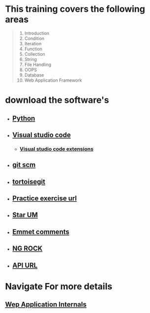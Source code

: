 # This training covers the following areas


> 1. Introduction
> 2. Condition
> 3. Iteration
> 4. Function
> 5. Collection
> 6. String
> 7. File Handling
> 8. OOPS
> 9. Database
> 10. Web Application Framework


# download the software's

* ##  [Python](https://www.python.org/downloads/release/python-383/)
* ##  [Visual studio code](https://code.visualstudio.com/download)
  - ### [Visual studio code extensions](https://github.com/loyolastalin/CLI_Linux/blob/master/vscode_extentions.md)
* ## [git scm](https://git-scm.com/)
*  ##  [tortoisegit](https://tortoisegit.org/download/)
* ## [Practice exercise url](https://www.w3resource.com/python-exercises/python-basic-exercise-6.php)
* ## [Star UM](http://staruml.io/download)
* ## [Emmet comments](https://docs.emmet.io/cheat-sheet/)
* ## [NG ROCK](https://ngrok.com/download)
* ## [API URL](https://reqres.in/)

# Navigate For more details
## [Wep Application Internals](WebApplication.md)

